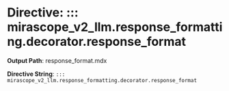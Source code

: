 # Directive: ::: mirascope_v2_llm.response_formatting.decorator.response_format

**Output Path**: response_format.mdx

**Directive String**: `::: mirascope_v2_llm.response_formatting.decorator.response_format`


